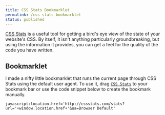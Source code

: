 ```yaml
---
title: CSS Stats Bookmarklet
permalink: /css-stats-bookmarklet
status: published
---
```


<a href="http://cssstats.com">CSS Stats</a> is a useful tool for getting a bird's eye view of the state of your website's CSS. By itself, it isn't anything particularly groundbreaking, but using the information it provides, you can get a feel for the quality of the code you have written.

## Bookmarklet
I made a nifty little bookmarklet that runs the current page through CSS Stats using the default user agent. To use it, drag <a href="javascript:location.href='http://cssstats.com/stats?url='+window.location.href+'&ua=Browser Default'" title="CSS Stats">`CSS Stats`</a> to your bookmark bar or use the code snippet below to create the bookmark manually.

```
javascript:location.href='http://cssstats.com/stats?url='+window.location.href+'&ua=Browser Default'
```